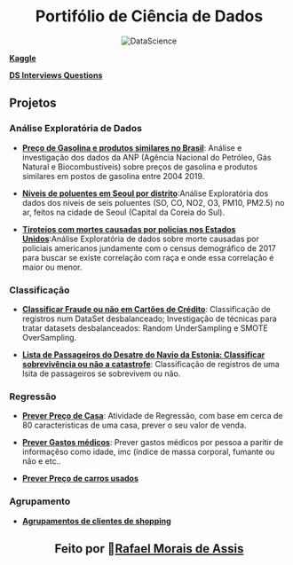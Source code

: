 <div align="center">
<h1> Portifólio de Ciência de Dados </h1>
<p>
  <img src="https://img.shields.io/badge/DataScience-brightgreen" alt="DataScience">
</p>
</div>

**[Kaggle](https://www.kaggle.com/rafanthx13)**

**[DS Interviews Questions](https://rafanthx13.github.io/ds-interview-questions/)**

## Projetos

### Análise Exploratória de Dados

+ **[Preço de Gasolina e produtos similares no Brasil](https://www.kaggle.com/rafanthx13/gas-prices-in-brazil-eda)**: Análise e investigação dos dados da ANP (Agência Nacional do Petróleo, Gás Natural e Biocombustíveis) sobre preços de gasolina e produtos similares em postos de gasolina entre 2004 2019.

+ **[Níveis de poluentes em Seoul por distrito](https://www.kaggle.com/rafanthx13/air-pollution-in-seoul-eda)**:Análise Exploratória dos dados dos níveis de seis poluentes (SO, CO, NO2, O3, PM10, PM2.5) no ar, feitos na cidade de Seoul (Capital da Coreia do Sul).

+ **[Tiroteios com mortes causadas por policias nos Estados Unidos](https://www.kaggle.com/rafanthx13/us-police-shooting-eda-with-maps-visualisation)**:Análise Exploratória de dados sobre morte causadas por policiais americanos jundamente com o census demográfico de 2017 para buscar se existe correlação com raça e onde essa correlaçâo é maior ou menor.

### Classificação

+ **[Classificar Fraude ou não em Cartões de Crédito](https://www.kaggle.com/rafanthx13/credit-card-fraud-classify-on-unbalanced-data)**: Classificação de registros num DataSet desbalanceado; Investigação de técnicas para tratar datasets desbalanceados: Random UnderSampling e SMOTE OverSampling.

+ **[Lista de Passageiros do Desatre do Navio da Estonia: Classificar sobrevivência ou não a catastrofe](https://www.kaggle.com/rafanthx13/estonia-disaster-eda-and-classify)**: Classificaçâo de registros de uma lsita de passageiros se sobrevivem ou não.

### Regressão

+ **[Prever Preço de Casa](https://www.kaggle.com/rafanthx13/house-prices-eda-and-regression)**: Atividade de Regressão, com base em cerca de 80 características de uma casa, prever o seu valor de venda.

+ **[Prever Gastos médicos](https://www.kaggle.com/rafanthx13/user-cars-cost-eda-and-regression)**: Prever gastos médicos por pessoa a paritir de informaçêso como idade, imc (índice de massa corporal, fumante ou nâo e etc..

+ **[Prever Preço de carros usados](https://www.kaggle.com/rafanthx13/user-cars-cost-eda-and-regression)**

### Agrupamento

+ **[Agrupamentos de clientes de shopping](https://www.kaggle.com/rafanthx13/mall-customers-clustering)**



<h2 align="center">Feito por 🚀<a href="https://rafanthx13.github.io/">Rafael Morais de Assis</a></h2>
